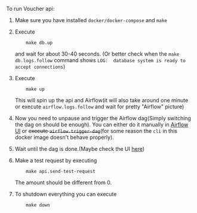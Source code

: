 To run Voucher api:

1. Make sure you have installed `docker/docker-compose` and `make`
2. Execute 
    ```
        make db.up
    ``` 
    and wait for about 30-40 seconds.
    (Or better check when the `make db.logs.follow` command shows `LOG:  database system is ready to accept connections`)
3. Execute 
    ```
        make up
    ``` 
    This will spin up the api and Airflow(it will also take around one minute or 
    execute `airflow.logs.follow` and wait for pretty "Airflow" picture)

4. Now you need to unpause and trigger the Airflow dag(Simply switching the dag on should be enough). 
    You can either do it manually in [Airflow UI](http://localhost:8080/admin/airflow/graph?dag_id=voucher_calculation) or ~~execute `airflow.trigger-dag`~~(for some reason the `cli` in this docker image doesn't behave properly).
5. Wait until the dag is done.(Maybe check the UI [here](http://localhost:8080/admin/airflow/graph?dag_id=voucher_calculation))
6. Make a test request by executing 
    ```
        make api.send-test-request
    ``` 
    The amount should be different from 0.
7. To shutdown everything you can execute 
    ```
        make down
    ```